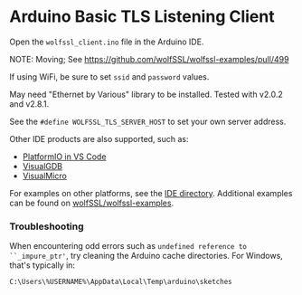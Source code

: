 # Arduino Basic TLS Listening Client

Open the `wolfssl_client.ino` file in the Arduino IDE.

NOTE: Moving; See https://github.com/wolfSSL/wolfssl-examples/pull/499

If using WiFi, be sure to set `ssid` and `password` values.

May need "Ethernet by Various" library to be installed. Tested with v2.0.2 and v2.8.1.

See the `#define WOLFSSL_TLS_SERVER_HOST` to set your own server address.

Other IDE products are also supported, such as:

- [PlatformIO in VS Code](https://docs.platformio.org/en/latest/frameworks/arduino.html)
- [VisualGDB](https://visualgdb.com/tutorials/arduino/)
- [VisualMicro](https://www.visualmicro.com/)

For examples on other platforms, see the [IDE directory](https://github.com/wolfssl/wolfssl/tree/master/IDE).
Additional examples can be found on [wolfSSL/wolfssl-examples](https://github.com/wolfSSL/wolfssl-examples/).


### Troubleshooting

When encountering odd errors such as `undefined reference to ``_impure_ptr'`, try cleaning the Arduino
cache directories. For Windows, that's typically in:

```text
C:\Users\%USERNAME%\AppData\Local\Temp\arduino\sketches
```

